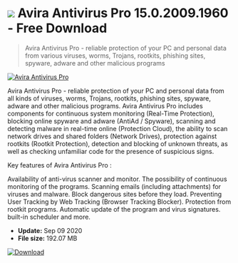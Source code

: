 # ![](https://cdn.softexe.net/static/icon/9/avira-antivirus-pro-934.png) Avira Antivirus Pro 15.0.2009.1960 - Free Download

> Avira Antivirus Pro - reliable protection of your PC and personal data from various viruses, worms, Trojans, rootkits, phishing sites, spyware, adware and other malicious programs

[![Avira Antivirus Pro](https://gallery.dpcdn.pl/imgc/Tools/52419/g_-_420x350_1.5_-_x20140701130435_0.png)](https://softexe.net/win/security-privacy/antivirus/avira-antivirus-pro:acd.html)

Avira Antivirus Pro - reliable protection of your PC and personal data from all kinds of viruses, worms, Trojans, rootkits, phishing sites, spyware, adware and other malicious programs. Avira Antivirus Pro includes components for continuous system monitoring (Real-Time Protection), blocking online spyware and adware (AntiAd / Spyware), scanning and detecting malware in real-time online (Protection Cloud), the ability to scan network drives and shared folders (Network Drives), protection against rootkits (Rootkit Protection), detection and blocking of unknown threats, as well as checking unfamiliar code for the presence of suspicious signs. 

Key features of Avira Antivirus Pro :


Availability of anti-virus scanner and monitor.
The possibility of continuous monitoring of the programs.
Scanning emails (including attachments) for viruses and malware.
Block dangerous sites before they load.
Preventing User Tracking by Web Tracking (Browser Tracking Blocker).
Protection from rootkit programs.
Automatic update of the program and virus signatures.
built-in scheduler and more.


- **Update:** Sep 09 2020
- **File size:** 192.07 MB

[![Download](https://cdn.softexe.net/static/img/download.png)](https://softexe.net/win/security-privacy/antivirus/avira-antivirus-pro:acd.html)


